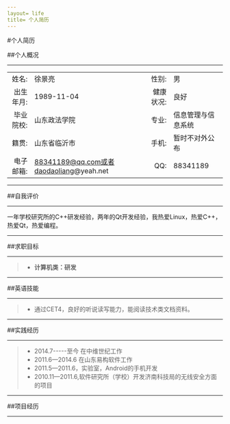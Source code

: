 ```yaml
---
layout= life
title= 个人简历
---
```


#个人简历

##个人概况

******

|    |    |    |    |
| ------: | :------ | ------: | :-----|
| 姓名:|徐景亮 | 性别:|男|
| 出生年月:|1989-11-04| 健康状况:|良好|
| 毕业院校:|山东政法学院| 专业:|信息管理与信息系统|
| 籍贯:|山东省临沂市| 手机:|暂时不对外公布|
| 电子邮箱:|88341189@qq.com或者daodaoliang@yeah.net| QQ:|88341189|

******

##自我评价

******

一年学校研究所的C++研发经验，两年的Qt开发经验，我热爱Linux，热爱C++，热爱Qt，热爱编程。

******

##求职目标

******

> * **计算机类：研发**

******

##英语技能

******
> * 通过CET4，良好的听说读写能力，能阅读技术类文档资料。
******

##实践经历

******

> * 2014.7-----至今    在中维世纪工作
> * 2011.6—2014.6   在山东易构软件工作
> * 2011.5—2011.6，实验室，Android的手机开发
> * 2010.11—2011.6,软件研究所（学校）开发济南科技局的无线安全方面的项目

******

##项目经历

******


 












